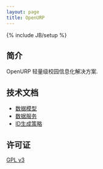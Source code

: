 ```yaml
---
layout: page
title: OpenURP
---
```

{% include JB/setup %}

## 简介

OpenURP 轻量级校园信息化解决方案.

## 技术文档

* [数据模型](/model.html)
* [数据服务](/ds.html)
* [ID生成策略](/id/index.html)

## 许可证
[GPL v3](http://www.gnu.org/licenses/gpl.txt)
